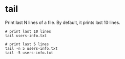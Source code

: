 # tail

Print last N lines of a file. By default, it prints last 10 lines.

```shell
# print last 10 lines
tail users-info.txt

# print last 5 lines
tail -n 5 users-info.txt
tail -5 users-info.txt
```
